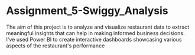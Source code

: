 # Assignment_5-Swiggy_Analysis
The aim of this project is to analyze and visualize restaurant data to extract meaningful insights that can help in making informed business decisions. I've used Power BI to create interactive dashboards showcasing various aspects of the restaurant's performance
